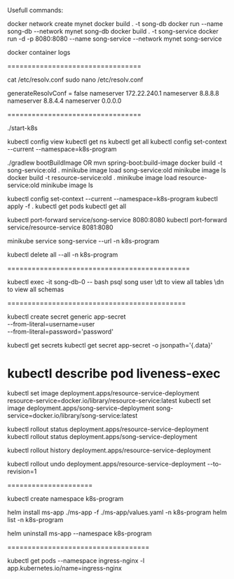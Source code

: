 Usefull commands:

docker network create mynet
docker build . -t song-db
docker run --name song-db --network mynet song-db
docker build . -t song-service
docker run -d -p 8080:8080 --name song-service --network mynet song-service

docker container logs


=================================

cat /etc/resolv.conf
sudo nano /etc/resolv.conf

generateResolvConf = false
nameserver 172.22.240.1
nameserver 8.8.8.8
nameserver 8.8.4.4
nameserver 0.0.0.0

=================================

./start-k8s

kubectl config view
kubectl get ns
kubectl get all
kubectl config set-context --current --namespace=k8s-program

./gradlew bootBuildImage OR mvn spring-boot:build-image
docker build -t song-service:old .
minikube image load song-service:old
minikube image ls
docker build -t resource-service:old .
minikube image load resource-service:old
minikube image ls

kubectl config set-context --current --namespace=k8s-program
kubectl apply -f .
kubectl get pods
kubectl get all


kubectl port-forward service/song-service 8080:8080
kubectl port-forward service/resource-service 8081:8080

minikube service song-service --url -n k8s-program

kubectl delete all --all -n k8s-program

=============================================

kubectl exec -it song-db-0 -- bash
psql song user
\dt to view all tables
\dn to view all schemas

============================================

kubectl create secret generic app-secret \
    --from-literal=username=user \
    --from-literal=password='password'
	
kubectl get secrets
kubectl get secret app-secret -o jsonpath='{.data}'

kubectl describe pod liveness-exec
================================

kubectl set image deployment.apps/resource-service-deployment resource-service=docker.io/library/resource-service:latest
kubectl set image deployment.apps/song-service-deployment song-service=docker.io/library/song-service:latest

kubectl rollout status deployment.apps/resource-service-deployment
kubectl rollout status deployment.apps/song-service-deployment

kubectl rollout history deployment.apps/resource-service-deployment

kubectl rollout undo deployment.apps/resource-service-deployment --to-revision=1

=====================

kubectl create namespace k8s-program

helm install ms-app ./ms-app -f ./ms-app/values.yaml -n k8s-program
helm list -n k8s-program

helm uninstall ms-app --namespace k8s-program

===================================

kubectl get pods --namespace ingress-nginx -l app.kubernetes.io/name=ingress-nginx
